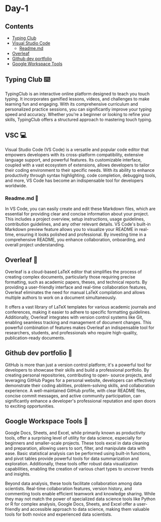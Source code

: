 # Day-1
## Contents
  - [Typing Club](https://www.typingclub.com/)
  - [Visual Studio Code](https://code.visualstudio.com/)
	  - [Readme.md](https://docs.github.com/repositories/managing-your-repositorys-settings-and-features/customizing-your-repository/about-readmes)
  - [Overleaf](https://www.overleaf.com/)
  - [Github dev portfolio](https://github.com/topics/developer-portfolio)
  - [Google Workspace Tools](https://about.google/products/)
## Typing Club ⌨️
  TypingClub is an interactive online platform designed to teach you touch typing. It incorporates gamified lessons, videos, and challenges to make learning fun and engaging. With its comprehensive curriculum and   personalized practice sessions, you can significantly improve your typing speed and accuracy. Whether you're a beginner or looking to refine your skills, TypingClub offers a structured approach to mastering 
  touch typing.

## VSC 💻
  Visual Studio Code (VS Code) is a versatile and popular code editor that empowers developers with its cross-platform compatibility, extensive language support, and powerful features. Its customizable interface, 
  coupled with a vast ecosystem of extensions, allows developers to tailor their coding environment to their specific needs. With its ability to enhance productivity through syntax highlighting, code completion, 
  debugging tools, and more, VS Code has become an indispensable tool for developers worldwide.

  ### Readme.md 📎
  In VS Code, you can easily create and edit these Markdown files, which are essential for providing clear and concise information about 
  your project. This includes a project overview, setup instructions, usage guidelines, contribution guidelines, and any other relevant details. VS Code's built-in Markdown preview feature allows you to visualize 
  your README in real-time, ensuring it looks polished and professional. By investing time in a comprehensive README, you enhance collaboration, onboarding, and overall project understanding. 

## Overleaf 🥬
  Overleaf is a cloud-based LaTeX editor that simplifies the process of creating complex documents, particularly those requiring precise formatting, such as academic papers, theses, and technical reports. By   
  providing a user-friendly interface and real-time collaboration features, Overleaf eliminates the need for manual LaTeX compilation and allows multiple authors to work on a document simultaneously. 

  It offers a vast library of LaTeX templates for various academic journals and conferences, making it easier to adhere to specific formatting guidelines. Additionally, Overleaf integrates with version control 
  systems like Git, enabling seamless tracking and management of document changes. This powerful combination of features makes Overleaf an indispensable tool for researchers, students, and professionals who 
  require high-quality, publication-ready documents.
  
## Github dev portfolio 📃
  GitHub is more than just a version control platform; it's a powerful tool for developers to showcase their skills and build a professional portfolio. By creating personal repositories, contributing to open- 
  source projects, and leveraging GitHub Pages for a personal website, developers can effectively demonstrate their coding abilities, problem-solving skills, and collaboration experience. A well-maintained GitHub 
  profile, with clear README files, concise commit messages, and active community participation, can significantly enhance a developer's professional reputation and open doors to exciting opportunities. 

## Google Workspace Tools 🧰
  Google Docs, Sheets, and Excel, while primarily known as productivity tools, offer a surprising level of utility for data science, especially for beginners and smaller-scale projects. These tools excel in data 
  cleaning and preparation, allowing users to sort, filter, and manipulate data with ease. Basic statistical analysis can be performed using built-in functions, and pivot tables provide powerful tools for data 
  summarization and exploration. Additionally, these tools offer robust data visualization capabilities, enabling the creation of various chart types to uncover trends and insights.

  Beyond data analysis, these tools facilitate collaboration among data scientists. Real-time collaboration features, version history, and commenting tools enable efficient teamwork and knowledge sharing. While 
  they may not match the power of specialized data science tools like Python or R for complex analysis, Google Docs, Sheets, and Excel offer a user-friendly and accessible approach to data science, making them 
  valuable tools for both novice and experienced data scientists.




